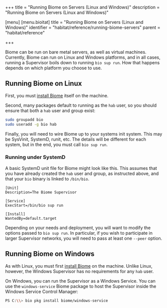+++
title = "Running Biome on Servers (Linux and Windows)"
description = "Running Biome on Servers (Linux and Windows)"

[menu]
  [menu.bioitat]
    title = "Running Biome on Servers (Linux and Windows)"
    identifier = "habitat/reference/running-biome-servers"
    parent = "habitat/reference"

+++

Biome can be run on bare metal servers, as well as virtual machines. Currently, Biome can run on Linux and Windows platforms, and in all cases, running a Supervisor boils down to running `bio sup run`. How that happens depends on which platform you choose to use.

## Running Biome on Linux

First, you must [install Biome](docs/install-habitat) itself on the machine.

Second, many packages default to running as the `hab` user, so you should ensure that both a `hab` user and group exist:

```bash
sudo groupadd bio
sudo useradd -g bio hab
```

Finally, you will need to wire Biome up to your systems init system. This may be SysVinit, SystemD, runit, etc. The details will be different for each system, but in the end, you must call `bio sup run`.

### Running under SystemD

A basic SystemD unit file for Biome might look like this. This assumes that you have already created the `hab` user and group, as instructed above, and that your `bio` binary is linked to `/bin/bio`.

    [Unit]
    Description=The Biome Supervisor

    [Service]
    ExecStart=/bin/bio sup run

    [Install]
    WantedBy=default.target

Depending on your needs and deployment, you will want to modify the options passed to `bio sup run`. In particular, if you wish to participate in larger Supervisor networks, you will need to pass at least one `--peer` option.

## Running Biome on Windows

As with Linux, you must first [install Biome](docs/install-habitat) on the machine. Unlike Linux, however, the Windows Supervisor has no requirements for any `hab` user.

On Windows, you can run the Supervisor as a Windows Service. You can use the `windows-service` Biome package to host the Supervisor inside the Windows Service Control Manager:

```bash
PS C:\\> bio pkg install biome/windows-service
```
